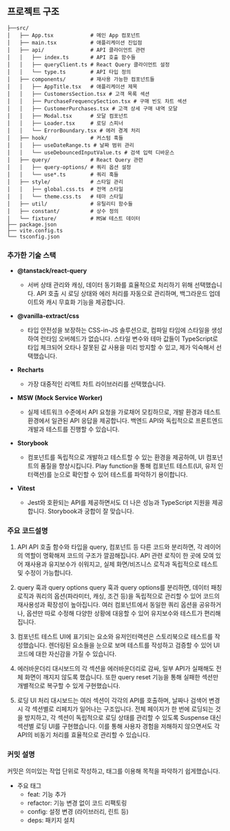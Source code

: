 ## 프로젝트 구조

```
├──src/
│   ├── App.tsx            # 메인 App 컴포넌트
│   ├── main.tsx           # 애플리케이션 진입점
│   ├── api/               # API 클라이언트 관련
│   │   ├── index.ts       # API 호출 함수들
│   │   ├── queryClient.ts # React Query 클라이언트 설정
│   │   └── type.ts        # API 타입 정의
│   ├── components/        # 재사용 가능한 컴포넌트들
│   │   ├── AppTitle.tsx   # 애플리케이션 제목
│   │   ├── CustomersSection.tsx # 고객 목록 섹션
│   │   ├── PurchaseFrequencySection.tsx # 구매 빈도 차트 섹션
│   │   ├── CustomerPurchases.tsx # 고객 상세 구매 내역 모달
│   │   ├── Modal.tsx      # 모달 컴포넌트
│   │   ├── Loader.tsx     # 로딩 스피너
│   │   └── ErrorBoundary.tsx # 에러 경계 처리
│   ├── hook/              # 커스텀 훅들
│   │   ├── useDateRange.ts # 날짜 범위 관리
│   │   └── useDebouncedInputValue.ts # 검색 입력 디바운스
│   ├── query/             # React Query 관련
│   │   ├── query-options/ # 쿼리 옵션 설정
│   │   └── use*.ts        # 쿼리 훅들
│   ├── style/             # 스타일 관리
│   │   ├── global.css.ts  # 전역 스타일
│   │   └── theme.css.ts   # 테마 스타일
│   ├── util/              # 유틸리티 함수들
│   ├── constant/          # 상수 정의
│   └── fixture/           # MSW 테스트 데이터
├── package.json
├── vite.config.ts
└── tsconfig.json
```

### 추가한 기술 스택

- **@tanstack/react-query**

  - 서버 상태 관리와 캐싱, 데이터 동기화를 효율적으로 처리하기 위해 선택했습니다. API 호출 시 로딩 상태와 에러 처리를 자동으로 관리하며, 백그라운드 업데이트와 캐시 무효화 기능을 제공합니다.

- **@vanilla-extract/css**

  - 타입 안전성을 보장하는 CSS-in-JS 솔루션으로, 컴파일 타임에 스타일을 생성하여 런타임 오버헤드가 없습니다. 스타일 변수와 테마 값들이 TypeScript로 타입 체크되어 오타나 잘못된 값 사용을 미리 방지할 수 있고, 제가 익숙해서 선택했습니다.

- **Recharts**

  - 가장 대중적인 리액트 차트 라이브러리를 선택했습니다.

- **MSW (Mock Service Worker)**

  - 실제 네트워크 수준에서 API 요청을 가로채어 모킹하므로, 개발 환경과 테스트 환경에서 일관된 API 응답을 제공합니다. 백엔드 API와 독립적으로 프론트엔드 개발과 테스트를 진행할 수 있습니다.

- **Storybook**

  - 컴포넌트를 독립적으로 개발하고 테스트할 수 있는 환경을 제공하여, UI 컴포넌트의 품질을 향상시킵니다. Play function을 통해 컴포넌트 테스트(UI, 유저 인터랙션)를 눈으로 확인할 수 있어 테스트를 파악하기 용이합니다.

- **Vitest**
  - Jest와 호환되는 API를 제공하면서도 더 나은 성능과 TypeScript 지원을 제공합니다. Storybook과 궁합이 잘 맞습니다.

### 주요 코드설명

1. API
   API 호출 함수와 타입을 query, 컴포넌트 등 다른 코드와 분리하면, 각 레이어의 역할이 명확해져 코드의 구조가 깔끔해집니다. API 관련 로직이 한 곳에 모여 있어 재사용과 유지보수가 쉬워지고, 실제 화면/비즈니스 로직과 독립적으로 테스트 및 수정이 가능합니다.

2. query 훅과 query options
   query 훅과 query options를 분리하면, 데이터 패칭 로직과 쿼리의 옵션(파라미터, 캐싱, 조건 등)을 독립적으로 관리할 수 있어 코드의 재사용성과 확장성이 높아집니다. 여러 컴포넌트에서 동일한 쿼리 옵션을 공유하거나, 옵션만 따로 수정해 다양한 상황에 대응할 수 있어 유지보수와 테스트가 편리해집니다.

3. 컴포넌트 테스트
   UI에 표기되는 요소와 유저인터랙션은 스토리북으로 테스트를 작성했습니다. 렌더링된 요소들을 눈으로 보며 테스트를 작성하고 검증할 수 있어 UI 코드에 대한 자신감을 가질 수 있습니다.

4. 에러바운더리
   대시보드의 각 섹션을 에러바운더리로 감싸, 일부 API가 실패해도 전체 화면이 깨지지 않도록 했습니다. 또한 query reset 기능을 통해 실패한 섹션만 개별적으로 복구할 수 있게 구현했습니다.

5. 로딩 UI 처리
   대시보드는 여러 섹션이 각각의 API를 호출하며, 날짜나 검색어 변경 시 각 섹션별로 리페치가 일어나는 구조입니다. 전체 페이지가 한 번에 로딩되는 것을 방지하고, 각 섹션이 독립적으로 로딩 상태를 관리할 수 있도록 Suspense 대신 섹션별 로딩 UI를 구현했습니다. 이를 통해 사용자 경험을 저해하지 않으면서도 각 API의 비동기 처리를 효율적으로 관리할 수 있습니다.

### 커밋 설명

커밋은 의미있는 작업 단위로 작성하고, 태그를 이용해 목적을 파악하기 쉽게했습니다.

- 주요 태그
  - feat: 기능 추가
  - refactor: 기능 변경 없이 코드 리팩토링
  - config: 설정 변경 (라이브러리, 린트 등)
  - deps: 패키지 설치
